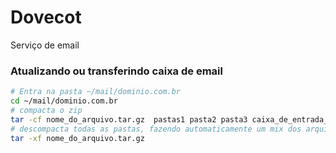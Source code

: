 # Dovecot
Serviço de email
### Atualizando ou transferindo caixa de email
```sh
# Entra na pasta ~/mail/dominio.com.br
cd ~/mail/dominio.com.br
# compacta o zip
tar -cf nome_do_arquivo.tar.gz  pastas1 pasta2 pasta3 caixa_de_entrada_4
# descompacta todas as pastas, fazendo automaticamente um mix dos arquivos, atualizando,mas não excluindo
tar -xf nome_do_arquivo.tar.gz
```